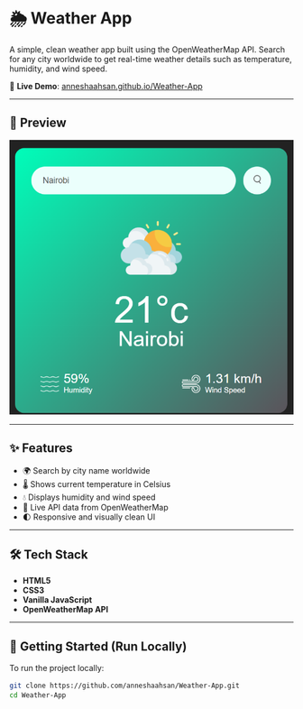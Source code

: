 # 🌦️ Weather App

A simple, clean weather app built using the OpenWeatherMap API. Search for any city worldwide to get real-time weather details such as temperature, humidity, and wind speed.

🔗 **Live Demo**: [anneshaahsan.github.io/Weather-App](https://anneshaahsan.github.io/Weather-App/)

---

## 📸 Preview

![Weather App Screenshot](./assets/images/ss.png)

---

## ✨ Features

- 🌍 Search by city name worldwide
- 🌡️ Shows current temperature in Celsius
- 💧 Displays humidity and wind speed
- 🔄 Live API data from OpenWeatherMap
- 🌓 Responsive and visually clean UI

---

## 🛠️ Tech Stack

- **HTML5**
- **CSS3**
- **Vanilla JavaScript**
- **OpenWeatherMap API**

---

## 🚀 Getting Started (Run Locally)

To run the project locally:

```bash
git clone https://github.com/anneshaahsan/Weather-App.git
cd Weather-App
